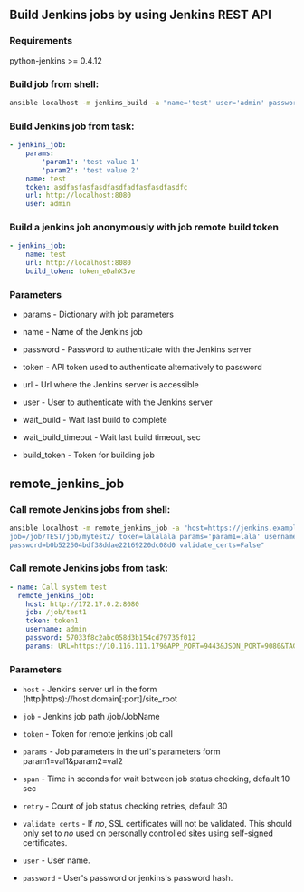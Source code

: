 ## Build Jenkins jobs by using Jenkins REST API

### Requirements

python-jenkins >= 0.4.12

### Build job from shell:

```bash
ansible localhost -m jenkins_build -a "name='test' user='admin' password='admin' url='http://localhost:32769'" -M ./library
```

### Build Jenkins job from task:

```yaml
- jenkins_job:
    params:
        'param1': 'test value 1'
        'param2': 'test value 2'
    name: test
    token: asdfasfasfasdfasdfadfasfasdfasdfc
    url: http://localhost:8080
    user: admin
```

###  Build a jenkins job anonymously with job remote build token

```yaml
- jenkins_job:
    name: test
    url: http://localhost:8080
    build_token: token_eDahX3ve
```

### Parameters

* params - Dictionary with job parameters

* name - Name of the Jenkins job

* password - Password to authenticate with the Jenkins server

* token - API token used to authenticate alternatively to password

* url - Url where the Jenkins server is accessible

* user - User to authenticate with the Jenkins server

* wait_build - Wait last build to complete

* wait_build_timeout - Wait last build timeout, sec

* build_token - Token for building job

## remote_jenkins_job

### Call remote Jenkins jobs from shell:

```bash
ansible localhost -m remote_jenkins_job -a "host=https://jenkins.example.com/jenkins \
job=/job/TEST/job/mytest2/ token=lalalala params='param1=lala' username=jenkins-username \
password=b0b522504bdf38ddae22169220dc08d0 validate_certs=False"
```

### Call remote Jenkins jobs from task:

```yaml
- name: Call system test
  remote_jenkins_job:
    host: http://172.17.0.2:8080
    job: /job/test1
    token: token1
    username: admin
    password: 57033f8c2abc058d3b154cd79735f012
    params: URL=https://10.116.111.179&APP_PORT=9443&JSON_PORT=9080&TAGS=test*
```

### Parameters

* `host` - Jenkins server url in the form (http|https)://host.domain[:port]/site_root

* `job` - Jenkins job path /job/JobName

* `token` - Token for remote jenkins job call

* `params` - Job parameters in the url's parameters form param1=val1&param2=val2

* `span` -  Time in seconds for wait between job status checking, default 10 sec

* `retry` - Count of job status checking retries, default 30

* `validate_certs` - If *no*, SSL certificates will not be validated. This should only set to *no* used on personally controlled sites using self-signed certificates.

* `user` - User name.

* `password` - User's password or jenkins's password hash.
